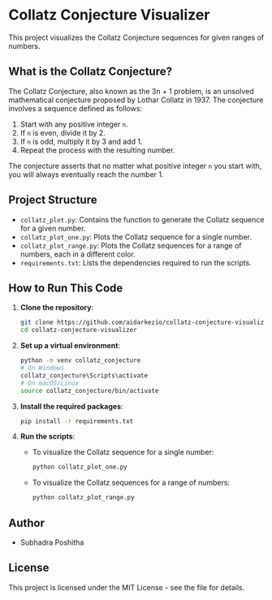 # Collatz Conjecture Visualizer

This project visualizes the Collatz Conjecture sequences for given ranges of numbers.

## What is the Collatz Conjecture?

The Collatz Conjecture, also known as the 3n + 1 problem, is an unsolved mathematical conjecture proposed by Lothar Collatz in 1937. The conjecture involves a sequence defined as follows:

1. Start with any positive integer `n`.
2. If `n` is even, divide it by 2.
3. If `n` is odd, multiply it by 3 and add 1.
4. Repeat the process with the resulting number.

The conjecture asserts that no matter what positive integer `n` you start with, you will always eventually reach the number 1.

## Project Structure

- `collatz_plot.py`: Contains the function to generate the Collatz sequence for a given number.
- `collatz_plot_one.py`: Plots the Collatz sequence for a single number.
- `collatz_plot_range.py`: Plots the Collatz sequences for a range of numbers, each in a different color.
- `requirements.txt`: Lists the dependencies required to run the scripts.

## How to Run This Code

1. **Clone the repository**:
   ```bash
   git clone https://github.com/aidarkezio/collatz-conjecture-visualizer.git
   cd collatz-conjecture-visualizer
   ```

2. **Set up a virtual environment**:
   ```bash
   python -m venv collatz_conjecture
   # On Windows
   collatz_conjecture\Scripts\activate
   # On macOS/Linux
   source collatz_conjecture/bin/activate
   ```

3. **Install the required packages**:
   ```bash
   pip install -r requirements.txt
   ```

4. **Run the scripts**:
   - To visualize the Collatz sequence for a single number:
     ```bash
     python collatz_plot_one.py
     ```
   - To visualize the Collatz sequences for a range of numbers:
     ```bash
     python collatz_plot_range.py
     ```

## Author

- Subhadra Poshitha

## License

This project is licensed under the MIT License - see the [](LICENSE) file for details.
